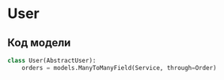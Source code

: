 # User

## Код модели
```python
class User(AbstractUser):
    orders = models.ManyToManyField(Service, through=Order)
```
